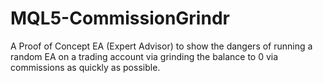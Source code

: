 # MQL5-CommissionGrindr
A Proof of Concept EA (Expert Advisor) to show the dangers of running a random EA on a trading account via grinding the balance to 0 via commissions as quickly as possible.
